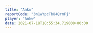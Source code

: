 ```yaml
---
title: "Ankw"
reportCode: "3n1wYpcTb84QrmFj"
player: "Ankw"
date: 2021-07-18T18:55:34.719000+00:00
---
```


